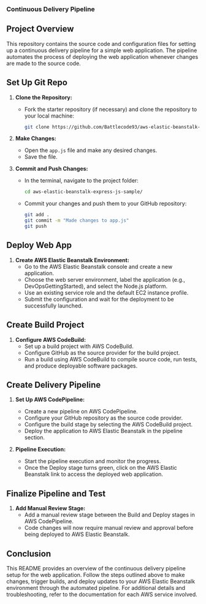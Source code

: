 ### Continuous Delivery Pipeline

## Project Overview

This repository contains the source code and configuration files for setting up a continuous delivery pipeline for a simple web application. The pipeline automates the process of deploying the web application whenever changes are made to the source code.

## Set Up Git Repo

1. **Clone the Repository:**
   - Fork the starter repository (if necessary) and clone the repository to your local machine:
     ```bash
     git clone https://github.com/Battlecode93/aws-elastic-beanstalk-express-js-sample
     ```

2. **Make Changes:**
   - Open the `app.js` file and make any desired changes.
   - Save the file.

3. **Commit and Push Changes:**
   - In the terminal, navigate to the project folder:
     ```bash
     cd aws-elastic-beanstalk-express-js-sample/
     ```
   - Commit your changes and push them to your GitHub repository:
     ```bash
     git add .
     git commit -m "Made changes to app.js"
     git push
     ```

## Deploy Web App

1. **Create AWS Elastic Beanstalk Environment:**
   - Go to the AWS Elastic Beanstalk console and create a new application.
   - Choose the web server environment, label the application (e.g., DevOpsGettingStarted), and select the Node.js platform.
   - Use an existing service role and the default EC2 instance profile.
   - Submit the configuration and wait for the deployment to be successfully launched.

## Create Build Project

1. **Configure AWS CodeBuild:**
   - Set up a build project with AWS CodeBuild.
   - Configure GitHub as the source provider for the build project.
   - Run a build using AWS CodeBuild to compile source code, run tests, and produce deployable software packages.

## Create Delivery Pipeline

1. **Set Up AWS CodePipeline:**
   - Create a new pipeline on AWS CodePipeline.
   - Configure your GitHub repository as the source code provider.
   - Configure the build stage by selecting the AWS CodeBuild project.
   - Deploy the application to AWS Elastic Beanstalk in the pipeline section.

2. **Pipeline Execution:**
   - Start the pipeline execution and monitor the progress.
   - Once the Deploy stage turns green, click on the AWS Elastic Beanstalk link to access the deployed web application.

## Finalize Pipeline and Test

1. **Add Manual Review Stage:**
   - Add a manual review stage between the Build and Deploy stages in AWS CodePipeline.
   - Code changes will now require manual review and approval before being deployed to AWS Elastic Beanstalk.

## Conclusion

This README provides an overview of the continuous delivery pipeline setup for the web application. Follow the steps outlined above to make changes, trigger builds, and deploy updates to your AWS Elastic Beanstalk environment through the automated pipeline. For additional details and troubleshooting, refer to the documentation for each AWS service involved.
